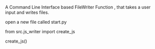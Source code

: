 A Command Line Interface based FileWriter Function , that takes a user input and writes files. 

open a new file called start.py

from src.js_writer import create_js

create_js()

